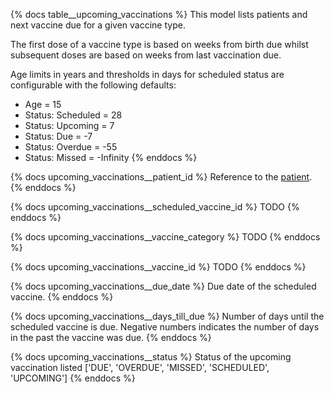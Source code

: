 {% docs table__upcoming_vaccinations %}
This model lists patients and next vaccine due for a given vaccine type.

The first dose of a vaccine type is based on weeks from birth due whilst subsequent doses are based on weeks from last 
vaccination due.

Age limits in years and thresholds in days for scheduled status are configurable with the following defaults:

- Age = 15
- Status: Scheduled = 28
- Status: Upcoming = 7
- Status: Due = -7
- Status: Overdue = -55
- Status: Missed = -Infinity
{% enddocs %}

{% docs upcoming_vaccinations__patient_id %}
Reference to the [patient](#!/source/source.tamanu.tamanu.patients).
{% enddocs %}

{% docs upcoming_vaccinations__scheduled_vaccine_id %}
TODO
{% enddocs %}

{% docs upcoming_vaccinations__vaccine_category %}
TODO
{% enddocs %}

{% docs upcoming_vaccinations__vaccine_id %}
TODO
{% enddocs %}

{% docs upcoming_vaccinations__due_date %}
Due date of the scheduled vaccine.
{% enddocs %}

{% docs upcoming_vaccinations__days_till_due %}
Number of days until the scheduled vaccine is due. Negative numbers indicates the number of days in the past the vaccine
was due.
{% enddocs %}

{% docs upcoming_vaccinations__status %}
Status of the upcoming vaccination listed ['DUE', 'OVERDUE', 'MISSED', 'SCHEDULED', 'UPCOMING']
{% enddocs %}
